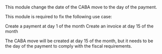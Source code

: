 This module change the date of the CABA move to the day of the payment.

This module is required to fix the following use case:

Create a payment at day 1 of the month Create an invoice at day 15 of
the month

The CABA move will be created at day 15 of the month, but it needs to be
the day of the payment to comply with the fiscal requirements.
